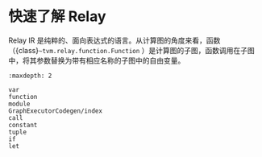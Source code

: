 # 快速了解 Relay

Relay IR 是纯粹的、面向表达式的语言。从计算图的角度来看，函数（{class}`~tvm.relay.function.Function` ）是计算图的子图，函数调用在子图中，将其参数替换为带有相应名称的子图中的自由变量。

```{toctree}
:maxdepth: 2

var
function
module
GraphExecutorCodegen/index
call
constant
tuple
if
let
```
